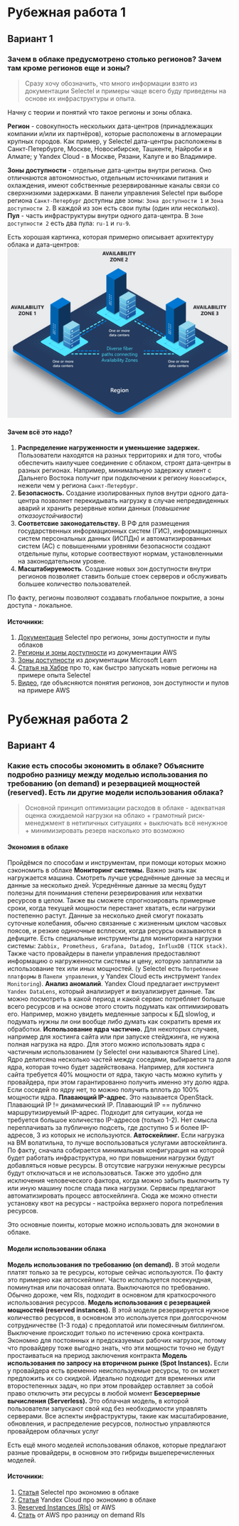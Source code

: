 # Рубежная работа 1
## Вариант 1
### Зачем в облаке предусмотрено столько регионов? Зачем там кроме регионов еще и зоны?

> Сразу хочу обозначить, что много информации взято из документации Selectel и примеры чаще всего буду приведены на основе их инфраструктуры и опыта.

Начну с теории и понятий что такое регионы и зоны облака.

**Регион** - совокупность нескольких дата-центров (принадлежащих компании и/или их партнёров), которые расположены в агломерации крупных городов. Как пример, у Selectel дата-центры расположены в Санкт-Петербурге, Москве, Новосибирске, Ташкенте, Найроби и в Алмате; у Yandex Cloud - в Москве, Рязани, Калуге и во Владимире.

**Зоны доступности** - отдельные дата-центры внутри региона. Оно отличнаются автономностью, отдельным источниками питания и охлаждения, имеют собственные резервированные каналы связи со сверхнизкими задержками. В панели управления Selectel при выборе региона `Санкт-Петербург` доступны две зоны: `Зона доступности 1` и `Зона доступности 2`. В каждой из зон есть свои пулы (один или несколько). **Пул** - часть инфраструктуры внутри одного дата-центра. В `Зоне доступности 2` есть два пула: `ru-1` и `ru-9`.

Есть хорошая картинка, которая примерно описывает архитектуру облака и дата-центров:
![картиночка](img/cloud-regions.png)

#### Зачем всё это надо?

1. **Распределение нагруженности и уменьшение задержек.** Пользователи находятся на разных территориях и для того, чтобы обеспечить наилучшее соединение с облаком, строят дата-центры в разных регионах. Например, минимальную задержку клиент с Дальнего Востока получит при подключении к региону `Новосибирск`, нежели чем у региона `Санкт-Петербург`.
2. **Безопасность.** Создание изолированных пулов внутри одного дата-центра позволяет перекидывать нагрузку в случае непредвиденных аварий и хранить резервные копии данных (*повышение отказоустойчивости*)
3. **Соответсвие законодательству.** В РФ для размещения государственных информационных систем (ГИС), информационных систем персональных данных (ИСПДн) и автоматизированных систем (АС) с повышенными уровнями безопасности создают отдельные пулы, которые соотвествуют нормам, установленными на законодательном уровне.
4. **Масштабируемость**. Создание новых зон доступности внутри регионов позволяет ставить больше стоек серверов и обслуживать большее количество пользователей.

По факту, регионы позволяют создавать глобальное покрытие, а зоны доступа - локальное.

#### Источники:
1. [Документация](https://docs.selectel.ru/control-panel-actions/infrastructure/?pk_vid=0b94dfadfdffbeca1734703178373855) Selectel про регионы, зоны доступности и пулы облаков
2. [Регионы и зоны доступности](https://aws.amazon.com/ru/about-aws/global-infrastructure/regions_az/?utm_source=chatgpt.com) из документации AWS
3. [Зоны доступности](https://learn.microsoft.com/ru-ru/azure/reliability/availability-zones-overview?utm_source=chatgpt.com&tabs=azure-cli) из документации Microsoft Learn
4. [Статья на Хабре](https://habr.com/ru/companies/selectel/articles/674212/) про то, как быстро запускать новые регионы на примере опыта Selectel
5. [Видео](https://www.youtube.com/watch?v=MHgo0oAdCQg), где объясняются понятия регионов, зон доступности и пулов на примере AWS

# Рубежная работа 2
## Вариант 4
### Какие есть способы экономить в облаке? Объясните подробно разницу между моделью использования по требованию (on demand) и резервацией мощностей (reserved). Есть ли другие модели использования облака?

> Основной принцип оптимизации расходов в облаке - адекватная оценка ожидаемой нагрузки на облако + грамотный риск-менеджмент в нетипичных ситуациях + выключать всё ненужное + минимизировать резерв насколько это возможно

#### Экономия в облаке
Пройдёмся по способам и инструментам, при помощи которых можно сэкономить в облаке
**Мониторинг системы.** Важно знать как нагружается машина. Смотреть лучше усреднённые данные за месяц и данные за несколько дней. Усреднённые данные за месяц будут полезны для понимания степени резервирования или нехватки ресурсов в целом. Также вы сможете спрогнозировать примерные сроки, когда текущей мощности перестанет хватать, если нагрузки постепенно растут. Данные за несколько дней смогут показать суточные колебания, обычно связанные с жизненным циклом часовых поясов, и резкие одиночные всплески, когда ресурсы оказываются в дефиците. Есть специальные инструменты для мониторинга нагрузки системы: `Zabbix, Prometheus, Grafana, Datadog, InfluxDB (TICK stack)`. Также часто провайдеры в панели управления предоставляют информацию о нагруженности системы и цену, которую заплатили за использование тех или иных мощностей. (у Selectel есть `Потребление платформы` в `Панели управления`, у Yandex Cloud есть инструмент `Yandex Monitoring`).
**Анализ аномалий**. Yandex Cloud предлагает инструмент `Yandex DataLens`, который анализирует и визуализирует данные. Так можно посмотреть в какой период и какой сервис потребляет больше всего ресурсов и на основе этого стоить подумать как оптимизировать его. Например, можно увидеть медленные запросы к БД slowlog, и подумать нужны ли они вообще либо думать как сократить время их обработки.
**Использование ядра частично.** Для некоторых случаев, например для хостинга сайта или при запуске стейджинга, не нужна полная нагрузка на ядро. Для этого можно использовать ядра с частичным использованием (у Selectel они называются Shared Line). Ядро делитсяна несколько частей между соседями, выбирается та доля ядра, которая точно будет задействована. Например, для хостинга сайта требуется 40% мощности от ядра, такую часть можно купить у провайдера, при этом гарантированно получить именно эту долю ядра. Если соседей по ядру нет, то можно получить вплоть до 100% мощности ядра.
**Плавающий IP-адрес.** Это называется OpenStack. Плавающий IP != динамический IP. Плавающий IP == публично маршрутизируемый IP-адрес. Подходит для ситуации, когда не требуется большое количество IP-адресов (только 1-2). Нет смысла переплачивать за публичную подсеть, где доступно 5 и более IP-адресов, 3 из которых не используются.
**Автоскейлинг.** Если нагрузка на ВМ волатильна, то лучше воспользоваться услугами автоскейлинга. По факту, сначала собирается минимальная конфигурация на которой будет работать инфраструктура, но при повышении нагрузки будут добавляться новые ресурсы. В отсутсвие нагрузки ненужные ресурсы будут отключаться и не использоваться. Также это удобно для исключения человеческого фактора, когда можно забыть выключить ту или иную машину после спада пика нагрузки. Сервисы предлагают автоматизировать процесс автоскейлинга. Сюда же можно отнести установку квот на ресурсы - настройка верхнего порога потребления ресурсов.

Это основные поинты, которые можно использовать для экономии в облаке.

#### Модели использовании облака
**Модель использования по требованию (on demand).** В этой модели платят только за те ресурсы, которые сейчас используются. По факту это примерно как автоскейлинг. Часто используется посекундная, поминутная или почасовая оплата. Выключаются по требованию. Обычно дороже, чем RIs, подходит в основном для краткосрочного использования ресурсов.
**Модель использования с резервацией мощностей (reserved instances).** В этой модели резервируется нужное количество ресурсов, в основном это используется при долгосрочном сотрудничестве (1-3 года) с предоплатой или помесячным биллингом. Выключение происходит только по истечению срока контракта. Экономно для постоянных и предсказуемых рабочих нагрузок, потому что провайдеру тоже выгодно знать, что эти мощности точно не будут простаиваться на прериод заключения контракта
**Модель использования по запросу на вторичном рынке (Spot Instances).** Если у провайдера есть временно неиспользуемые ресурсы, то он может предложить их со скидкой. Идеально подходит для временных или второстепенных задач, но при этом провайдер оставляет за собой право отключить эти ресурсы в любой момент
**Безсерверные вычисления (Serverless).** Это облачная модель, в которой пользователи запускают свой код без необходимости управлять серверами. Все аспекты инфраструктуры, такие как масштабирование, обновления, и распределение ресурсов, полностью управляются провайдером облачных услуг

Есть ещё много моделей использования облаков, которые предлагают разные провайдеры, в основном это гибриды вышеперечисленных моделей.

#### Источники:
1. [Статья](https://selectel.ru/blog/saving-iaas/) Selectel про экономию в облаке
2. [Статья](https://yandex.cloud/ru/blog/posts/2019/12/economy) Yandex Cloud про экономию в облаке
3. [Reserved Instances (RIs)](https://aws.amazon.com/aws-cost-management/aws-cost-optimization/reserved-instances/) от AWS
4. [Стать](https://aws.amazon.com/compare/the-difference-between-on-demand-instances-and-reserved-instances/) от AWS про разницу on demand RIs

